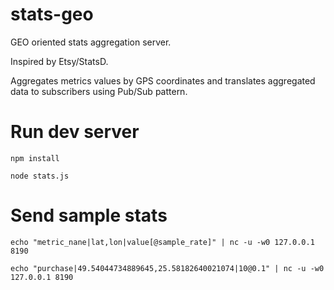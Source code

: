 # stats-geo
GEO oriented stats aggregation server.

Inspired by Etsy/StatsD.

Aggregates metrics values by GPS coordinates and translates aggregated data to subscribers using Pub/Sub pattern.

# Run dev server
`npm install`

`node stats.js`

# Send sample stats
`echo "metric_nane|lat,lon|value[@sample_rate]" | nc -u -w0 127.0.0.1 8190`

`echo "purchase|49.54044734889645,25.58182640021074|10@0.1" | nc -u -w0 127.0.0.1 8190`
